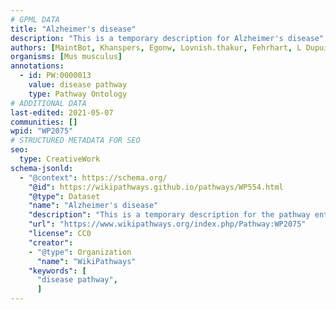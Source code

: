 ```yaml
---
# GPML DATA
title: "Alzheimer's disease"
description: "This is a temporary description for Alzheimer's disease"
authors: [MaintBot, Khanspers, Egonw, Lovnish.thakur, Fehrhart, L Dupuis, Laurent, Eweitz]
organisms: [Mus musculus]
annotations:
  - id: PW:0000013
    value: disease pathway
    type: Pathway Ontology
# ADDITIONAL DATA
last-edited: 2021-05-07
communities: []
wpid: "WP2075"
# STRUCTURED METADATA FOR SEO
seo:
  type: CreativeWork
schema-jsonld:
  - "@context": https://schema.org/
    "@id": https://wikipathways.github.io/pathways/WP554.html
    "@type": Dataset
    "name": "Alzheimer's disease"
    "description": "This is a temporary description for the pathway entitled: Alzheimer's disease"
    "url": "https://www.wikipathways.org/index.php/Pathway:WP2075"
    "license": CC0
    "creator":
    - "@type": Organization
      "name": "WikiPathways"
    "keywords": [
      "disease pathway",
      ]
---
```

